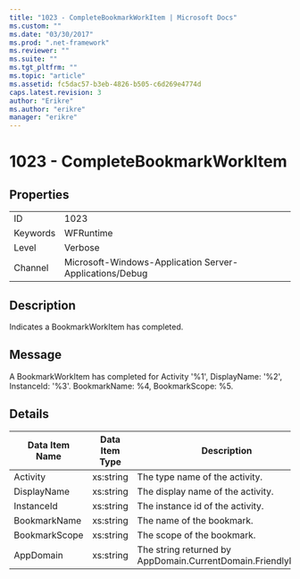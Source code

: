 ```yaml
---
title: "1023 - CompleteBookmarkWorkItem | Microsoft Docs"
ms.custom: ""
ms.date: "03/30/2017"
ms.prod: ".net-framework"
ms.reviewer: ""
ms.suite: ""
ms.tgt_pltfrm: ""
ms.topic: "article"
ms.assetid: fc5dac57-b3eb-4826-b505-c6d269e4774d
caps.latest.revision: 3
author: "Erikre"
ms.author: "erikre"
manager: "erikre"
---
```

# 1023 - CompleteBookmarkWorkItem
## Properties  
  
|||  
|-|-|  
|ID|1023|  
|Keywords|WFRuntime|  
|Level|Verbose|  
|Channel|Microsoft-Windows-Application Server-Applications/Debug|  
  
## Description  
 Indicates a BookmarkWorkItem has completed.  
  
## Message  
 A BookmarkWorkItem has completed for Activity '%1', DisplayName: '%2', InstanceId: '%3'. BookmarkName: %4, BookmarkScope: %5.  
  
## Details  
  
|Data Item Name|Data Item Type|Description|  
|--------------------|--------------------|-----------------|  
|Activity|xs:string|The type name of the activity.|  
|DisplayName|xs:string|The display name of the activity.|  
|InstanceId|xs:string|The instance id of the activity.|  
|BookmarkName|xs:string|The name of the bookmark.|  
|BookmarkScope|xs:string|The scope of the bookmark.|  
|AppDomain|xs:string|The string returned by AppDomain.CurrentDomain.FriendlyName.|
